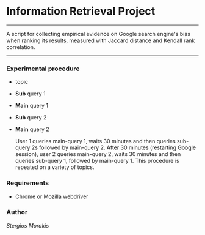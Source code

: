 # Information Retrieval Project

***

A script for collecting empirical evidence on Google search engine's bias when ranking its results, measured with Jaccard distance and Kendall rank correlation.

***

### Experimental procedure

- topic
- **Sub** query 1
- **Main** query 1
- **Sub** query 2
- **Main** query 2

    User 1 queries main-query 1, waits 30 minutes and then queries sub-query 2s followed by main-query 2. After 30 minutes (restarting Google session), user 2 queries main-query 2, waits 30 minutes and then queries sub-query 1, followed by main-query 1. This procedure is repeated on a variety of topics.


### Requirements

- Chrome or Mozilla webdriver

### Author

*Stergios Morakis*